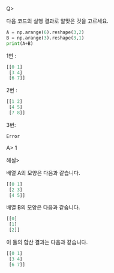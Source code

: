 Q> 

다음 코드의 실행 결과로 알맞은 것을 고르세요.

```python
A = np.arange(6).reshape(3,2)
B = np.arange(3).reshape(3,1)
print(A+B)
```

1번 :

```python
[[0 1]
 [3 4]
 [6 7]]
 ```

2번 :

```python
[[1 2]
 [4 5]
 [7 8]]
 ```

3번:

```python
Error
```

A>
1

해설>

배열 A의 모양은 다음과 같습니다.

```python
[[0 1]
 [2 3]
 [4 5]]
 ```

배열 B의 모양은 다음과 같습니다.

```python
[[0]
 [1]
 [2]]
 ```

이 둘의 합산 결과는 다음과 같습니다.

```python
[[0 1]
 [3 4]
 [6 7]]
 ```